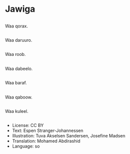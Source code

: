 # Jawiga

##
Waa qorax.

##
Waa daruuro.

##
Waa roob.

##
Waa dabeelo.

##
Waa baraf.

##
Waa qaboow.

##
Waa kuleel.

##
* License: CC BY
* Text: Espen Stranger-Johannessen
* Illustration: Tuva Akselsen Sandersen, Josefine Madsen
* Translation: Mohamed Abdirashid
* Language: so
